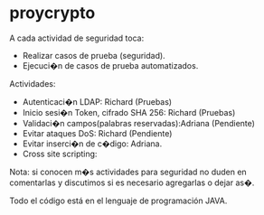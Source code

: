 # proycrypto
A cada actividad de seguridad toca:
- Realizar casos de prueba (seguridad).
- Ejecuci�n de casos de prueba automatizados.

Actividades:
- Autenticaci�n LDAP: Richard (Pruebas)
- Inicio sesi�n Token, cifrado SHA 256: Richard (Pruebas)
- Validaci�n campos(palabras reservadas):Adriana (Pendiente)
- Evitar ataques DoS: Richard (Pendiente)
- Evitar inserci�n de c�digo: Adriana.
- Cross site scripting:


Nota: si conocen m�s actividades para seguridad no duden
en comentarlas y discutimos si es necesario agregarlas
o dejar as�.

Todo el código está en el lenguaje de programación JAVA.
